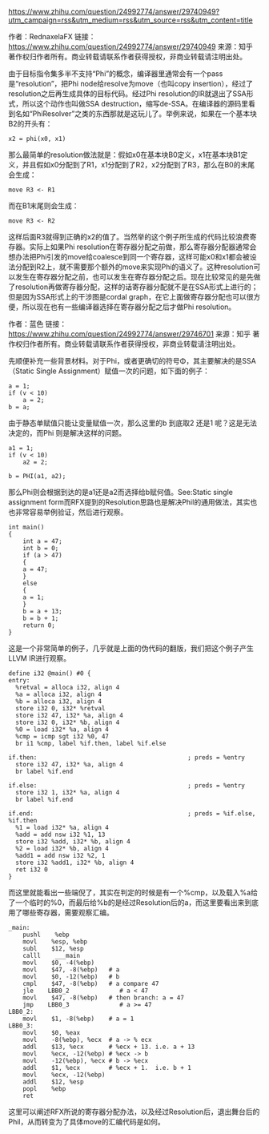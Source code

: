https://www.zhihu.com/question/24992774/answer/29740949?utm_campaign=rss&utm_medium=rss&utm_source=rss&utm_content=title

作者：RednaxelaFX
链接：https://www.zhihu.com/question/24992774/answer/29740949
来源：知乎
著作权归作者所有。商业转载请联系作者获得授权，非商业转载请注明出处。

由于目标指令集多半不支持“Phi”的概念，编译器里通常会有一个pass是“resolution”，把Phi node给resolve为move（也叫copy insertion），经过了resolution之后再生成具体的目标代码。经过Phi resolution的IR就退出了SSA形式，所以这个动作也叫做SSA destruction，缩写de-SSA。在编译器的源码里看到名如“PhiResolver”之类的东西那就是这玩儿了。举例来说，如果在一个基本块B2的开头有：
```
x2 = phi(x0, x1)
```
那么最简单的resolution做法就是：假如x0在基本块B0定义，x1在基本块B1定义，并且假如x0分配到了R1，x1分配到了R2，x2分配到了R3，那么在B0的末尾会生成：
```
move R3 <- R1
```
而在B1末尾则会生成：
```
move R3 <- R2
```
这样后面R3就得到正确的x2的值了。当然举的这个例子所生成的代码比较浪费寄存器。实际上如果Phi resolution在寄存器分配之前做，那么寄存器分配器通常会想办法把Phi引发的move给coalesce到同一个寄存器，这样可能x0和x1都会被设法分配到R2上，就不需要那个额外的move来实现Phi的语义了。这种resolution可以发生在寄存器分配之前，也可以发生在寄存器分配之后。现在比较常见的是先做了resolution再做寄存器分配，这样的话寄存器分配就不是在SSA形式上进行的；但是因为SSA形式上的干涉图是cordal graph，在它上面做寄存器分配也可以很方便，所以现在也有一些编译器选择在寄存器分配之后才做Phi resolution。

作者：蓝色
链接：https://www.zhihu.com/question/24992774/answer/29746701
来源：知乎
著作权归作者所有。商业转载请联系作者获得授权，非商业转载请注明出处。


先顺便补充一些背景材料。对于Phi，或者更确切的符号Φ，其主要解决的是SSA（Static Single Assignment）赋值一次的问题，如下面的例子：
```
a = 1;
if (v < 10)
    a = 2;
b = a;
```

由于静态单赋值只能让变量赋值一次，那么这里的b 到底取2 还是1 呢？这是无法决定的，而Phi 则是解决这样的问题。
```
a1 = 1;
if (v < 10)
    a2 = 2;
    
b = PHI(a1, a2);
```
那么Phi则会根据到达的是a1还是a2而选择给b赋何值。See:Static single assignment form而RFX提到的Resolution思路也是解决Phil的通用做法，其实也也非常容易举例验证，然后进行观察。
```
int main()
{
    int a = 47;
    int b = 0;
    if (a > 47)
    {
	a = 47;
    }
    else
    {
	a = 1;
    }
    b = a + 13;
    b = b + 1;
    return 0;
}
```
这是一个非常简单的例子，几乎就是上面的伪代码的翻版，我们把这个例子产生LLVM IR进行观察。
```shell
define i32 @main() #0 {
entry:
  %retval = alloca i32, align 4
  %a = alloca i32, align 4
  %b = alloca i32, align 4
  store i32 0, i32* %retval
  store i32 47, i32* %a, align 4
  store i32 0, i32* %b, align 4
  %0 = load i32* %a, align 4
  %cmp = icmp sgt i32 %0, 47
  br i1 %cmp, label %if.then, label %if.else

if.then:                                          ; preds = %entry
  store i32 47, i32* %a, align 4
  br label %if.end

if.else:                                          ; preds = %entry
  store i32 1, i32* %a, align 4
  br label %if.end

if.end:                                           ; preds = %if.else, %if.then
  %1 = load i32* %a, align 4
  %add = add nsw i32 %1, 13
  store i32 %add, i32* %b, align 4
  %2 = load i32* %b, align 4
  %add1 = add nsw i32 %2, 1
  store i32 %add1, i32* %b, align 4
  ret i32 0
}
```
而这里就能看出一些端倪了，其实在判定的时候是有一个%cmp，以及载入%a给了一个临时的%0，而最后给%b的是经过Resolution后的a，而这里要看出来到底用了哪些寄存器，需要观察汇编。
```
_main:
    pushl    %ebp
    movl    %esp, %ebp
    subl    $12, %esp
    calll    ___main
    movl    $0, -4(%ebp)
    movl    $47, -8(%ebp)   # a
    movl    $0, -12(%ebp)   # b
    cmpl    $47, -8(%ebp)   # a compare 47
    jle    LBB0_2              # a < 47
    movl    $47, -8(%ebp)   # then branch: a = 47 
    jmp    LBB0_3              # a >= 47
LBB0_2:
    movl    $1, -8(%ebp)    # a = 1
LBB0_3:
    movl    $0, %eax
    movl    -8(%ebp), %ecx  # a -> % ecx
    addl    $13, %ecx       # %ecx + 13. i.e. a + 13
    movl    %ecx, -12(%ebp) # %ecx -> b
    movl    -12(%ebp), %ecx # b -> %ecx
    addl    $1, %ecx        # %ecx + 1.  i.e. b + 1
    movl    %ecx, -12(%ebp)
    addl    $12, %esp
    popl    %ebp
    ret
```
这里可以阐述RFX所说的寄存器分配办法，以及经过Resolution后，退出舞台后的Phil，从而转变为了具体move的汇编代码是如何。